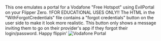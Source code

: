 This one emulates a portal for a Vodafone "Free Hotspot" using EvilPortal on your Flipper Zero.
!!FOR EDUCATIONAL USES ONLY!!
The HTML in the "WithForgotCredentials" file contains a "forgot credentials" button on the user side to make it look more realistic. This button only shows a message inviting them to go on their provider's app if they forgot their login/password.
Happy flippin'
![Vodafone Portal](https://zupimages.net/up/23/31/cgp5.png)
